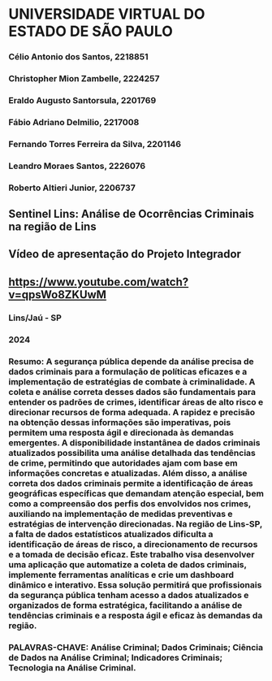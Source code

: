 # UNIVERSIDADE VIRTUAL DO ESTADO DE SÃO PAULO

### Célio Antonio dos Santos, 2218851
### Christopher Mion Zambelle, 2224257
### Eraldo Augusto Santorsula, 2201769
### Fábio Adriano Delmilio, 2217008
### Fernando Torres Ferreira da Silva, 2201146
### Leandro Moraes Santos, 2226076
### Roberto Altieri Junior, 2206737

## Sentinel Lins: Análise de Ocorrências Criminais na região de Lins
## Vídeo de apresentação do Projeto Integrador
## https://www.youtube.com/watch?v=qpsWo8ZKUwM

### Lins/Jaú - SP
### 2024

### Resumo: A segurança pública depende da análise precisa de dados criminais para a formulação de políticas eficazes e a implementação de estratégias de combate à criminalidade. A coleta e análise correta desses dados são fundamentais para entender os padrões de crimes, identificar áreas de alto risco e direcionar recursos de forma adequada. A rapidez e precisão na obtenção dessas informações são imperativas, pois permitem uma resposta ágil e direcionada às demandas emergentes. A disponibilidade instantânea de dados criminais atualizados possibilita uma análise detalhada das tendências de crime, permitindo que autoridades ajam com base em informações concretas e atualizadas. Além disso, a análise correta dos dados criminais permite a identificação de áreas geográficas específicas que demandam atenção especial, bem como a compreensão dos perfis dos envolvidos nos crimes, auxiliando na implementação de medidas preventivas e estratégias de intervenção direcionadas. Na região de Lins-SP, a falta de dados estatísticos atualizados dificulta a identificação de áreas de risco, a direcionamento de recursos e a tomada de decisão eficaz. Este trabalho visa desenvolver uma aplicação que automatize a coleta de dados criminais, implemente ferramentas analíticas e crie um dashboard dinâmico e interativo. Essa solução permitirá que profissionais da segurança pública tenham acesso a dados atualizados e organizados de forma estratégica, facilitando a análise de tendências criminais e a resposta ágil e eficaz às demandas da região.

### PALAVRAS-CHAVE: Análise Criminal; Dados Criminais; Ciência de Dados na Análise Criminal; Indicadores Criminais; Tecnologia na Análise Criminal.
